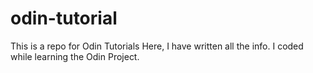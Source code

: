 # odin-tutorial
This is a repo for Odin Tutorials
Here, I have written all the info. I coded while learning the Odin Project.
